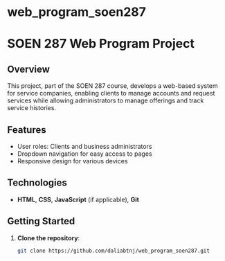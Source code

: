 # web_program_soen287
# SOEN 287 Web Program Project

## Overview

This project, part of the SOEN 287 course, develops a web-based system for service companies, enabling clients to manage accounts and request services while allowing administrators to manage offerings and track service histories.

## Features

- User roles: Clients and business administrators
- Dropdown navigation for easy access to pages
- Responsive design for various devices

## Technologies

- **HTML**, **CSS**, **JavaScript** (if applicable), **Git**

## Getting Started

1. **Clone the repository**:
   ```bash
   git clone https://github.com/daliabtnj/web_program_soen287.git

